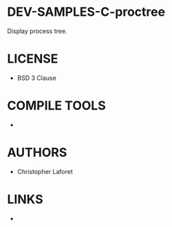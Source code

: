 # DEV-SAMPLES-C-proctree
Display process tree.


LICENSE
===============
* BSD 3 Clause

COMPILE TOOLS
===============
* 
 
AUTHORS
===============
* Christopher Laforet

LINKS
===============
* 

